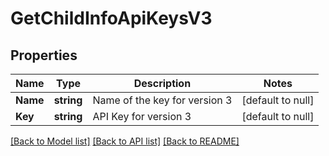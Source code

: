# GetChildInfoApiKeysV3

## Properties
Name | Type | Description | Notes
------------ | ------------- | ------------- | -------------
**Name** | **string** | Name of the key for version 3 | [default to null]
**Key** | **string** | API Key for version 3 | [default to null]

[[Back to Model list]](../README.md#documentation-for-models) [[Back to API list]](../README.md#documentation-for-api-endpoints) [[Back to README]](../README.md)


